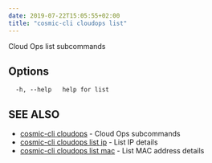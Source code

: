 ```yaml
---
date: 2019-07-22T15:05:55+02:00
title: "cosmic-cli cloudops list"
---
```

Cloud Ops list subcommands

## Options

```text
  -h, --help   help for list
```

## SEE ALSO

* [cosmic-cli cloudops](../cosmic-cli_cloudops/) - Cloud Ops subcommands
* [cosmic-cli cloudops list ip](../cosmic-cli_cloudops_list_ip/) - List IP details
* [cosmic-cli cloudops list mac](../cosmic-cli_cloudops_list_mac/) - List MAC address details
